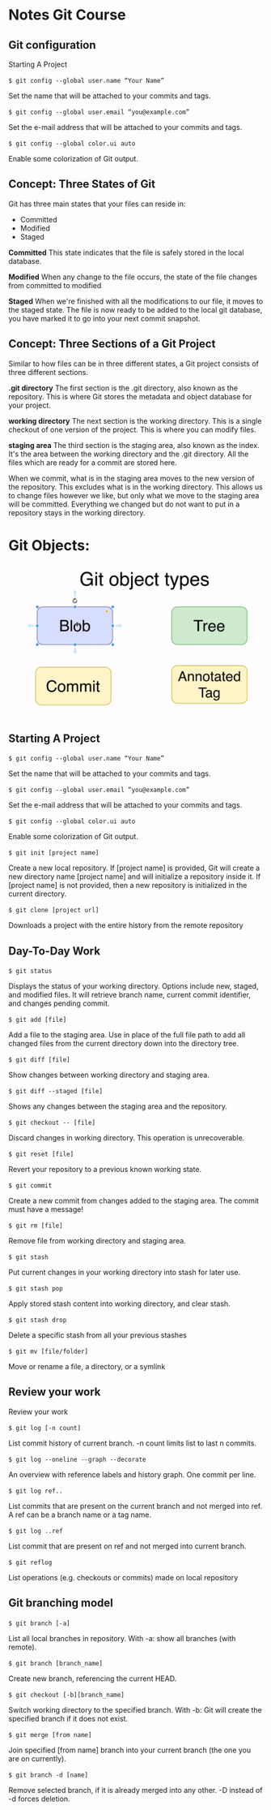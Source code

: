 # Notes Git Course

## Git configuration
Starting A Project

`$ git config --global user.name “Your Name” `

Set the name that will be attached to your commits and tags.

`$ git config --global user.email “you@example.com”`

Set the e-mail address that will be attached to your commits and tags.

`$ git config --global color.ui auto`

Enable some colorization of Git output.


## Concept: Three States of Git

Git has three main states that your files can reside in:

- Committed
- Modified
- Staged

**Committed**
This state indicates that the file is safely stored in the local database.

**Modified**
When any change to the file occurs, the state of the file changes from committed to modified

**Staged**
When we're finished with all the modifications to our file, it moves to the staged state. The file is now ready to be added to the local git database, you have marked it to go into your next commit snapshot.

## Concept: Three Sections of a Git Project
Similar to how files can be in three different states, a Git project consists of three different sections.

**.git directory**
The first section is the .git directory, also known as the repository. This is where Git stores the metadata and object database for your project.

**working directory**
The next section is the working directory. This is a single checkout of one version of the project. This is where you can modify files.

**staging area**
The third section is the staging area, also known as the index. It's the area between the working directory and the .git directory. All the files which are ready for a commit are stored here.

When we commit, what is in the staging area moves to the new version of the repository. This excludes what is in the working directory. This allows us to change files however we like, but only what we move to the staging area will be committed. Everything we changed but do not want to put in a repository stays in the working directory.

# Git Objects:

 ![types of objects](/version-control/git-course/assets/git-objects.png)

## Starting A Project

`$ git config --global user.name “Your Name”`

Set the name that will be attached to your commits and tags.

`$ git config --global user.email “you@example.com”`

Set the e-mail address that will be attached to your commits and tags.

`$ git config --global color.ui auto`

Enable some colorization of Git output.

`$ git init [project name]`

Create a new local repository. If [project name] is provided, Git will
create a new directory name [project name] and will initialize a
repository inside it. If [project name] is not provided, then a new
repository is initialized in the current directory.

`$ git clone [project url]`

Downloads a project with the entire history from the remote repository

## Day-To-Day Work

`$ git status`

Displays the status of your working directory. Options include new,
staged, and modified files. It will retrieve branch name, current commit
identifier, and changes pending commit.

`$ git add [file]`

Add a file to the staging area. Use in place of the full file path to add all
changed files from the current directory down into the directory tree.

`$ git diff [file]`

Show changes between working directory and staging area.

`$ git diff --staged [file]`

Shows any changes between the staging area and the repository.

`$ git checkout -- [file]`

Discard changes in working directory. This operation is unrecoverable.

`$ git reset [file]`

Revert your repository to a previous known working state.

`$ git commit`

Create a new commit from changes added to the staging area.
The commit must have a message!

`$ git rm [file]`

Remove file from working directory and staging area.

`$ git stash`

Put current changes in your working directory into stash for later use.

`$ git stash pop`

Apply stored stash content into working directory, and clear stash.

`$ git stash drop`

Delete a specific stash from all your previous stashes


`$ git mv [file/folder]`

Move or rename a file, a directory, or a symlink


## Review your work

Review your work

`$ git log [-n count]`

List commit history of current branch. -n count limits list to last n
commits.

`$ git log --oneline --graph --decorate`

An overview with reference labels and history graph. One commit
per line.

`$ git log ref..`

List commits that are present on the current branch and not merged
into ref. A ref can be a branch name or a tag name.

`$ git log ..ref`

List commit that are present on ref and not merged into current
branch.

`$ git reflog`

List operations (e.g. checkouts or commits) made on local repository

## Git branching model

`$ git branch [-a]`

List all local branches in repository. With -a: show all branches
(with remote).

`$ git branch [branch_name]`

Create new branch, referencing the current HEAD.

`$ git checkout [-b][branch_name]`

Switch working directory to the specified branch. With -b: Git will
create the specified branch if it does not exist.

`$ git merge [from name]`

Join specified [from name] branch into your current branch (the one
you are on currently).

`$ git branch -d [name]`

Remove selected branch, if it is already merged into any other.
-D instead of -d forces deletion.
